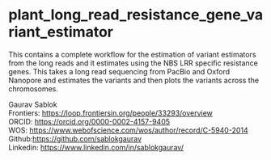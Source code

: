 # plant_long_read_resistance_gene_variant_estimator
This contains a complete workflow for the estimation of variant estimators from the long reads and it estimates using the NBS LRR specific resistance genes. This takes a long read sequencing from PacBio and Oxford Nanopore and estimates the variants and then plots the variants across the chromosomes.

Gaurav Sablok \
Frontiers: https://loop.frontiersin.org/people/33293/overview \
ORCID: https://orcid.org/0000-0002-4157-9405 \
WOS: https://www.webofscience.com/wos/author/record/C-5940-2014 \
Github:https://github.com/sablokgaurav \
Linkedin: https://www.linkedin.com/in/sablokgaurav/ 
